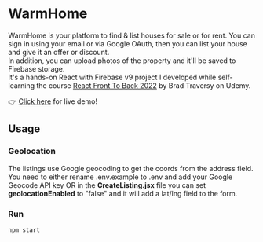 # WarmHome

WarmHome is your platform to find & list houses for sale or for rent. You can sign in using your email or via Google OAuth, then you can list your house and give it an offer or discount.<br />
In addition, you can upload photos of the property and it'll be saved to Firebase storage.<br />
It's a hands-on React with Firebase v9 project I developed while self-learning the course [React Front To Back 2022](https://www.udemy.com/course/react-front-to-back-2022/) by Brad Traversy on Udemy.<br />

👉 [Click here]() for live demo!


## Usage

### Geolocation

The listings use Google geocoding to get the coords from the address field. You need to either rename .env.example to .env and add your Google Geocode API key OR in the **CreateListing.jsx** file you can set **geolocationEnabled** to "false" and it will add a lat/lng field to the form.

### Run

```bash
npm start
```
